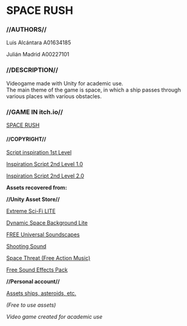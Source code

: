 # SPACE RUSH #

### //AUTHORS// ###

Luis Alcántara A01634185 

Julián Madrid A00227101

### //DESCRIPTION// ###

Videogame made with Unity for academic use. \
The main theme of the game is space, in which a ship passes through various places with various obstacles.

### //GAME IN itch.io// ###

[SPACE RUSH](https://luisalcab.itch.io/spacerush)

#### //COPYRIGHT// ####

[Script inspiration 1st Level](https://www.youtube.com/c/juande)

[Inspiration Script 2nd Level 1.0](https://youtu.be/uRWmEjxY334)

[Inspiration Script 2nd Level 2.0](https://youtu.be/J790fkfpeTQ)

**Assets recovered from:**

**//Unity Asset Store//** 

[Extreme Sci-Fi LITE](https://assetstore.unity.com/packages/3d/environments/sci-fi/extreme-sci-fi-lite-50727)

[Dynamic Space Background Lite](https://assetstore.unity.com/packages/2d/textures-materials/dynamic-space-background-lite-104606)

[FREE Universal Soundscapes](https://assetstore.unity.com/packages/audio/ambient/free-universal-soundscapes-169448#content)

[Shooting Sound](https://assetstore.unity.com/packages/audio/sound-fx/shooting-sound-177096)

[Space Threat (Free Action Music)](https://assetstore.unity.com/packages/audio/music/space-threat-free-action-music-205935)

[Free Sound Effects Pack](https://assetstore.unity.com/packages/audio/sound-fx/free-sound-effects-pack-155776#content)

**//Personal account//** 

[Assets ships, asteroids, etc.](https://www.youtube.com/redirect?event=video_description&redir_token=QUFFLUhqbGoyZmY3aXZoTTRSc1dfN2VUVHNTaG0zUm1nUXxBQ3Jtc0ttT0pFcXQ1ZzRrYjY0WWdIczhwcXFQMjktTVpiR1Z3eEpxN05Yc2ZzRUgtZlJfc1o2ejVSS09uaVJ6TWdwWXhreVE0R1VEOU5TcDJhYnhhR2hQUGdLakkxYWd2YldOVFVNR2hNZDFRczFGRXRPOUZpQQ&q=https%3A%2F%2Fwww.dropbox.com%2Fs%2Fwqi0ooxjgt9xbwz%2FSpace%2520Shooter.unitypackage%3Fdl%3D1)

*(Free to use assets)*

*Video game created for academic use*
